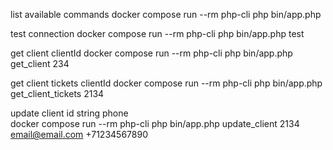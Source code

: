 list available commands
docker compose run --rm php-cli php bin/app.php

test connection
docker compose run --rm php-cli php bin/app.php test

get client                                              clientId
docker compose run --rm php-cli php bin/app.php get_client 234

get client tickets                                              clientId
docker compose run --rm php-cli php bin/app.php get_client_tickets 2134

update client                                                  id       string         phone  
docker compose run --rm php-cli php bin/app.php update_client 2134  email@email.com  +71234567890